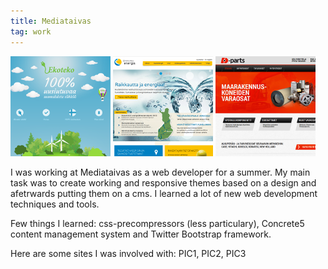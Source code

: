 ```yaml
---
title: Mediataivas
tag: work
---
```

<span id="mediataivas"></span>

<a href="http://www.ekoteko.fi/fi">![](../img/works/ekoteko_thumb.png)</a>
<a href="http://www.aanekoskenenergia.fi/fi">![](../img/works/ak_thumb.png)</a>
<a href="http://dparts.fi/fi">![](../img/works/dparts_thumb.png)</a>

I was working at Mediataivas as a web developer for a summer. My main task was to create working and responsive themes based on a design and afetrwards putting them on a cms. I learned a lot of new web development techniques and tools.

Few things I learned: css-precompressors (less particulary), Concrete5 content management system and Twitter Bootstrap framework.

Here are some sites I was involved with: PIC1, PIC2, PIC3